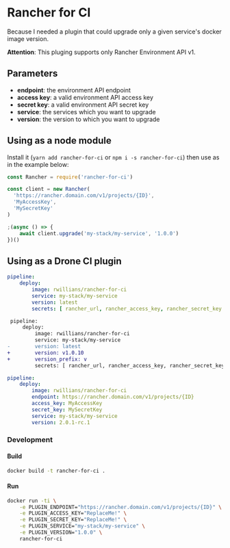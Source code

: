 # Rancher for CI

Because I needed a plugin that could upgrade only a given service's docker image version.

**Attention**: This pluging supports only Rancher Environment API v1.


## Parameters

- **endpoint**: the environment API endpoint
- **access key**: a valid environment API access key
- **secret key**: a valid environment API secret key
- **service**: the services which you want to upgrade
- **version**: the version to which you want to upgrade


## Using as a node module

Install it (`yarn add rancher-for-ci` or `npm i -s rancher-for-ci`) then use as in the example below:

```js
const Rancher = require('rancher-for-ci')

const client = new Rancher(
  'https://rancher.domain.com/v1/projects/{ID}',
  'MyAccessKey',
  'MySecretKey'
)

;(async () => {
    await client.upgrade('my-stack/my-service', '1.0.0')
})()
```


## Using as a Drone CI plugin

```yml
pipeline:
    deploy:
        image: rwillians/rancher-for-ci
        service: my-stack/my-service
        version: latest
        secrets: [ rancher_url, rancher_access_key, rancher_secret_key ]
```

```diff
 pipeline:
     deploy:
         image: rwillians/rancher-for-ci
         service: my-stack/my-service
-        version: latest
+        version: v1.0.10
+        version_prefix: v
         secrets: [ rancher_url, rancher_access_key, rancher_secret_key ]
```

```yml
pipeline:
    deploy:
        image: rwillians/rancher-for-ci
        endpoint: https://rancher.domain.com/v1/projects/{ID}
        access_key: MyAccessKey
        secret_key: MySecretKey
        service: my-stack/my-service
        version: 2.0.1-rc.1

```

### Development

#### Build

```sh
docker build -t rancher-for-ci .
```

#### Run

```sh
docker run -ti \
    -e PLUGIN_ENDPOINT="https://rancher.domain.com/v1/projects/{ID}" \
    -e PLUGIN_ACCESS_KEY="ReplaceMe!" \
    -e PLUGIN_SECRET_KEY="ReplaceMe!" \
    -e PLUGIN_SERVICE="my-stack/my-service" \
    -e PLUGIN_VERSION="1.0.0" \
    rancher-for-ci
```
